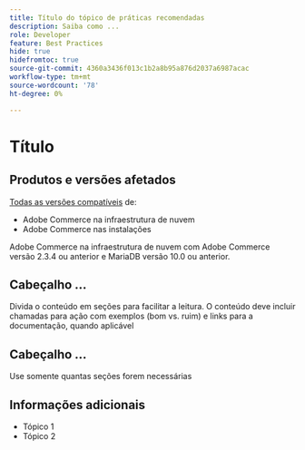 ```yaml
---
title: Título do tópico de práticas recomendadas
description: Saiba como ...
role: Developer
feature: Best Practices
hide: true
hidefromtoc: true
source-git-commit: 4360a3436f013c1b2a8b95a876d2037a6987acac
workflow-type: tm+mt
source-wordcount: '78'
ht-degree: 0%

---
```



<!-- Template Instructions: 

When you create a new best practices topic from this template, remove the hide metadata tags. These values hide this template from the TOC and search indexing.

Metadata values configured in ExL:
Available roles: https://git.corp.adobe.com/AdobeDocs/exl-config/blob/master/metadata-values/role.yml

Available features: https://git.corp.adobe.com/AdobeDocs/exl-config/blob/master/metadata-values/feature.yml  -->

# Título

<!--Template instruction:  Add one or two sentences to summarize the overall contents of this best practice topic-->

## Produtos e versões afetados

<!-- Template comment: When we have the ability to tag content by versions, we might be able to remove this explicit header in favor of using tags for versions and editions.-->

<!--Template instruction: Add details for the product and versions where the best practice info is relevant. Below are two examples, adjust and delete unneeded info per best practice requirements. If info applies specifically to B2B or B2C, include that information -->

<!-- Example 1: -->

[Todas as versões compatíveis](../../../release/versions.md) de:

- Adobe Commerce na infraestrutura de nuvem
- Adobe Commerce nas instalações

<!-- Example 2: -->

Adobe Commerce na infraestrutura de nuvem com Adobe Commerce versão 2.3.4 ou anterior e MariaDB versão 10.0 ou anterior.

<!-- Business type: B2C and B2B -- specify only if needed/)-->

## Cabeçalho ...

Divida o conteúdo em seções para facilitar a leitura. O conteúdo deve incluir chamadas para ação com exemplos (bom vs. ruim) e links para a documentação, quando aplicável

## Cabeçalho ...

Use somente quantas seções forem necessárias

## Informações adicionais

<!-- If applicable, add links to additional, more detailed documentation that provides more context about this best practices content.-->

- Tópico 1
- Tópico 2

<!-- Template instruction:  Remove all template comments and instructions from the best practices article before committing your changes. -->

